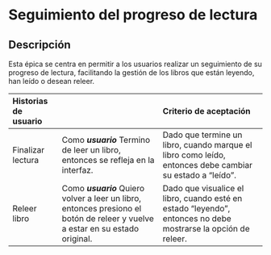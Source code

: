 # Seguimiento del progreso de lectura

## Descripción

Esta épica se centra en permitir a los usuarios realizar un seguimiento de su progreso de lectura, facilitando la gestión de los libros que están leyendo, han leído o desean releer.

| Historias de usuario |                                                                                                                                | Criterio de aceptación                                                                                        |
| :------------------- | :----------------------------------------------------------------------------------------------------------------------------- | :------------------------------------------------------------------------------------------------------------ |
| Finalizar lectura    | Como **_usuario_** Termino de leer un libro, entonces se refleja en la interfaz.                                               | Dado que termine un libro, cuando marque el libro como leído, entonces debe cambiar su estado a “leído”.      |
| Releer libro         | Como **_usuario_** Quiero volver a leer un libro, entonces presiono el botón de releer y vuelve a estar en su estado original. | Dado que visualice el libro, cuando esté en estado “leyendo”, entonces no debe mostrarse la opción de releer. |
